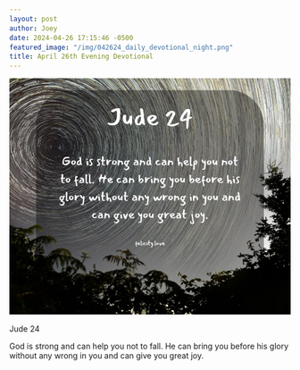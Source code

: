 ```yaml
---
layout: post
author: Joey
date: 2024-04-26 17:15:46 -0500
featured_image: "/img/042624_daily_devotional_night.png"
title: April 26th Evening Devotional
---
```


[![April 26th 2024 - Evening Devotional](/img/042624_daily_devotional_night.png)](/img/042624_daily_devotional_night.png)

Jude 24

God is strong and can help you not to fall. He can bring you before his glory without any wrong in you and can give you great joy.